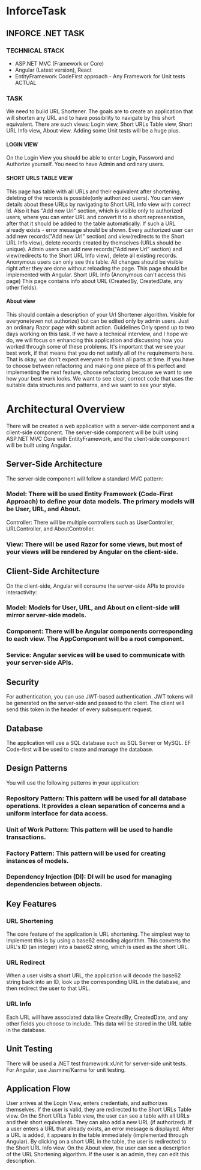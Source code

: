# InforceTask

## INFORCE .NET TASK

### TECHNICAL STACK

- ASP.NET MVC (Framework or Core)
- Angular (Latest version), React
- EntityFramework CodeFirst approach - Any Framework for Unit tests ACTUAL

### TASK

We need to build URL Shortener. The goals are to create an application that will shorten
any URL and to have possibility to navigate by this short equivalent.
There are such views: Login view, Short URLs Table view, Short URL Info view, About
view. Adding some Unit tests will be a huge plus.
#### LOGIN VIEW
On the Login View you should be able to enter Login, Password and Authorize yourself.
You need to have Admin and ordinary users.
#### SHORT URLS TABLE VIEW
This page has table with all URLs and their equivalent after shortening, deleting of the
records is possible(only authorized users). You can view details about these URLs by
navigating to Short URL Info view with correct Id.
Also it has "Add new Url" section, which is visible only to authorized users, where you can
enter URL and convert it to a short representation, after that it should be added to the
table automatically.
If such a URL already exists - error message should be shown.
Every authorized user can add new records("Add new Url" section) and view(redirects to
the Short URL Info view), delete records created by themselves (URLs should be unique).
Admin users can add new records("Add new Url" section) and view(redirects to the Short
URL Info view), delete all existing records. Anonymous users can only see this table.
All changes should be visible right after they are done without reloading the page.
This page should be implemented with Angular.
Short URL Info (Anonymous can't access this page)
This page contains info about URL (CreatedBy, CreatedDate, any other fields).
#### About view
This should contain a description of your Url Shortener algorithm. Visible for
everyone(even not authorize) but can be edited only by admin users. Just an ordinary
Razor page with submit action.
Guidelines
Only spend up to two days working on this task.
If we have a technical interview, and I hope we do, we will focus on enhancing this application
and discussing how you worked through some of these problems. It's important that we see your
best work, if that means that you do not satisfy all of the requirements here. That is okay, we
don't expect everyone to finish all parts at time.
If you have to choose between refactoring and making one piece of this perfect and
implementing the next feature, choose refactoring because we want to see how your best
work looks.
We want to see clear, correct code that uses the suitable data structures and patterns,
and we want to see your style.

# Architectural Overview
There will be created a web application with a server-side component and a client-side component. The server-side component will be built using ASP.NET MVC Core with EntityFramework, and the client-side component will be built using Angular.

## Server-Side Architecture
The server-side component will follow a standard MVC pattern:

### Model: There will be used Entity Framework (Code-First Approach) to define your data models. The primary models will be User, URL, and About.
Controller: There will be multiple controllers such as UserController, URLController, and AboutController.
### View: There will be used Razor for some views, but most of your views will be rendered by Angular on the client-side.

## Client-Side Architecture
On the client-side, Angular will consume the server-side APIs to provide interactivity:

### Model: Models for User, URL, and About on client-side will mirror server-side models.
### Component: There will be Angular components corresponding to each view. The AppComponent will be a root component.
### Service: Angular services will be used to communicate with your server-side APIs.

## Security
For authentication, you can use JWT-based authentication. JWT tokens will be generated on the server-side and passed to the client. The client will send this token in the header of every subsequent request.

## Database
The application will use a SQL database such as SQL Server or MySQL. EF Code-first will be used to create and manage the database.

## Design Patterns
You will use the following patterns in your application:

### Repository Pattern: This pattern will be used for all database operations. It provides a clean separation of concerns and a uniform interface for data access.
### Unit of Work Pattern: This pattern will be used to handle transactions.
### Factory Pattern: This pattern will be used for creating instances of models.
### Dependency Injection (DI): DI will be used for managing dependencies between objects.

## Key Features
### URL Shortening
The core feature of the application is URL shortening. The simplest way to implement this is by using a base62 encoding algorithm. This converts the URL's ID (an integer) into a base62 string, which is used as the short URL.

### URL Redirect
When a user visits a short URL, the application will decode the base62 string back into an ID, look up the corresponding URL in the database, and then redirect the user to that URL.

### URL Info
Each URL will have associated data like CreatedBy, CreatedDate, and any other fields you choose to include. This data will be stored in the URL table in the database.

## Unit Testing
There will be used a .NET test framework xUnit for server-side unit tests. For Angular, use Jasmine/Karma for unit testing.

## Application Flow
User arrives at the Login View, enters credentials, and authorizes themselves.
If the user is valid, they are redirected to the Short URLs Table view.
On the Short URLs Table view, the user can see a table with all URLs and their short equivalents. They can also add a new URL (if authorized).
If a user enters a URL that already exists, an error message is displayed.
After a URL is added, it appears in the table immediately (implemented through Angular).
By clicking on a short URL in the table, the user is redirected to the Short URL Info view.
On the About view, the user can see a description of the URL Shortening algorithm. If the user is an admin, they can edit this description.
